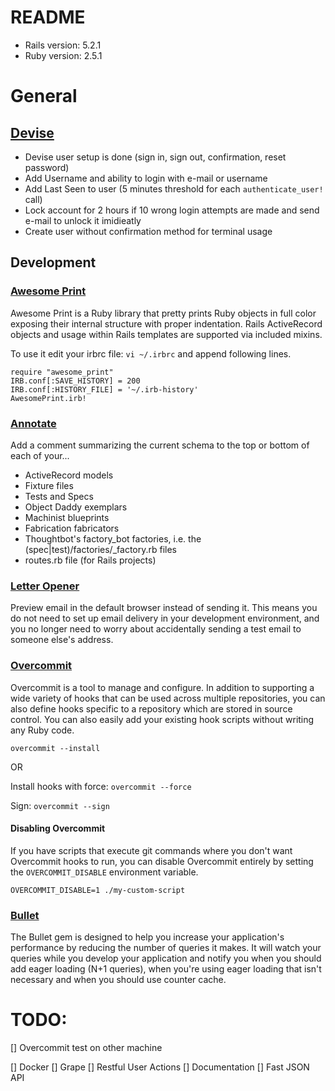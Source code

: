 # README

- Rails version: 5.2.1
- Ruby version: 2.5.1

# General 

## [Devise](https://github.com/plataformatec/devise)

- Devise user setup is done (sign in, sign out, confirmation, reset password)
- Add Username and ability to login with e-mail or username
- Add Last Seen to user (5 minutes threshold for each `authenticate_user!` call)
- Lock account for 2 hours if 10 wrong login attempts are made and send e-mail to unlock it imidieatly
- Create user without confirmation method for terminal usage

## Development

### [Awesome Print](https://github.com/awesome-print/awesome_print)

Awesome Print is a Ruby library that pretty prints Ruby objects in full color exposing their internal structure with proper indentation. Rails ActiveRecord objects and usage within Rails templates are supported via included mixins.

To use it edit your irbrc file: `vi ~/.irbrc` and append following lines.

```
require "awesome_print"
IRB.conf[:SAVE_HISTORY] = 200
IRB.conf[:HISTORY_FILE] = '~/.irb-history'
AwesomePrint.irb!
```

### [Annotate](https://github.com/ctran/annotate_models)

Add a comment summarizing the current schema to the top or bottom of each of
your...

- ActiveRecord models
- Fixture files
- Tests and Specs
- Object Daddy exemplars
- Machinist blueprints
- Fabrication fabricators
- Thoughtbot's factory_bot factories, i.e. the (spec|test)/factories/<model>_factory.rb files
- routes.rb file (for Rails projects)

### [Letter Opener](https://github.com/fgrehm/letter_opener_web)

Preview email in the default browser instead of sending it. This means you do not need to set up email delivery in your development environment, and you no longer need to worry about accidentally sending a test email to someone else's address.

### [Overcommit](https://github.com/brigade/overcommit)

Overcommit is a tool to manage and configure. In addition to supporting a wide variety of hooks that can be used across multiple repositories, you can also define hooks specific to a repository which are stored in source control. You can also easily add your existing hook scripts without writing any Ruby code.

`overcommit --install`

OR

Install hooks with force: `overcommit --force`

Sign: `overcommit --sign`

#### Disabling Overcommit
If you have scripts that execute git commands where you don't want Overcommit hooks to run, you can disable Overcommit entirely by setting the `OVERCOMMIT_DISABLE` environment variable.

`OVERCOMMIT_DISABLE=1 ./my-custom-script`

### [Bullet](https://github.com/flyerhzm/bullet)

The Bullet gem is designed to help you increase your application's performance by reducing the number of queries it makes. It will watch your queries while you develop your application and notify you when you should add eager loading (N+1 queries), when you're using eager loading that isn't necessary and when you should use counter cache.


# TODO:
[] Overcommit test on other machine

[] Docker
[] Grape
[] Restful User Actions
[] Documentation
[] Fast JSON API

